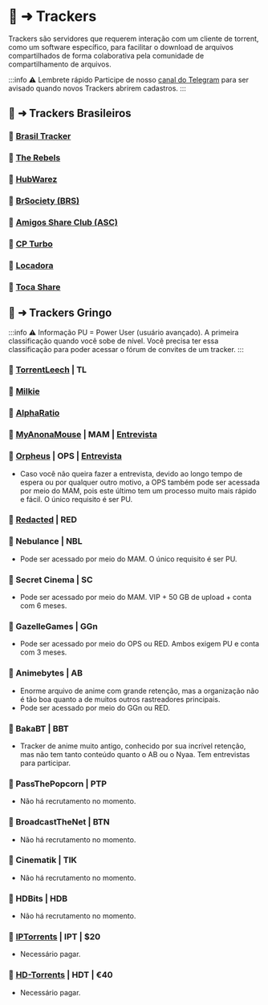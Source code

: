 # 🧵 ➜ Trackers

Trackers são servidores que requerem interação com um cliente de torrent, como um software específico, para facilitar o download de arquivos compartilhados de forma colaborativa pela comunidade de compartilhamento de arquivos.

:::info ⚠️ Lembrete rápido
Participe de nosso [canal do Telegram](https://t.me/trackerslist) para ser avisado quando novos Trackers abrirem cadastros.
:::

## 📑 ➜ Trackers Brasileiros

### 🧲 [Brasil Tracker](https://brasiltracker.org/index.php)

### 🧲 [The Rebels](https://therebels.tv/)

### 🧲 [HubWarez](https://hubwarez.tv/forum/register.php)

### 🧲 [BrSociety (BRS)](https://brsociety.club/)

### 🧲 [Amigos Share Club (ASC)](https://cliente.amigos-share.club/)

### 🧲 [CP Turbo](http://cptv3ofjaw2hr5fqdhnno5qazsy3a6fz6yj2w6t2n2udvqfypsa3u7qd.onion/cpt/login/)

### 🧲 [Locadora](https://locadora.cc/)

### 🧲 [Toca Share](https://tocashare.com/register)

## 📑 ➜ Trackers Gringo

:::info ⚠️ Informação
PU = Power User (usuário avançado). A primeira classificação quando você sobe de nível. Você precisa ter essa classificação para poder acessar o fórum de convites de um tracker.
:::

### 🧲 [TorrentLeech](https://www.torrentleech.org/) | TL

### 🧲 [Milkie](https://milkie.cc/)

### 🧲 [AlphaRatio](https://alpharatio.cc/)

### 🧲 [MyAnonaMouse](https://myanonamouse.net) | MAM | [Entrevista](https://www.myanonamouse.net/inviteapp.php)

### 🧲 [Orpheus](https://orpheus.network) | OPS | [Entrevista](https://interview.orpheus.network/)
- Caso você não queira fazer a entrevista, devido ao longo tempo de espera ou por qualquer outro motivo, a OPS também pode ser acessada por meio do MAM, pois este último tem um processo muito mais rápido e fácil. O único requisito é ser PU.

### 🧲 [Redacted](https://interviewfor.red/en/index.html) | RED

### 🧲 Nebulance | NBL 
- Pode ser acessado por meio do MAM. O único requisito é ser PU.

### 🧲 Secret Cinema | SC  
- Pode ser acessado por meio do MAM. VIP + 50 GB de upload + conta com 6 meses.

### 🧲 GazelleGames | GGn 
- Pode ser acessado por meio do OPS ou RED. Ambos exigem PU e conta com 3 meses. 

### 🧲 Animebytes | AB
- Enorme arquivo de anime com grande retenção, mas a organização não é tão boa quanto a de muitos outros rastreadores principais.
- Pode ser acessado por meio do GGn ou RED.

### 🧲 BakaBT | BBT

- Tracker de anime muito antigo, conhecido por sua incrível retenção, mas não tem tanto conteúdo quanto o AB ou o Nyaa. Tem entrevistas para participar.

### 🧲 PassThePopcorn | PTP 
- Não há recrutamento no momento.

### 🧲 BroadcastTheNet | BTN 
- Não há recrutamento no momento.

### 🧲 Cinematik | TIK 
- Não há recrutamento no momento.  

### 🧲 HDBits | HDB 
- Não há recrutamento no momento.

### 🧲 [IPTorrents](https://iptorrents.com/signup.php) | IPT | $20
- Necessário pagar.

### 🧲 [HD-Torrents](https://hd-torrents.org/unregistred.php) | HDT | €40
- Necessário pagar.
